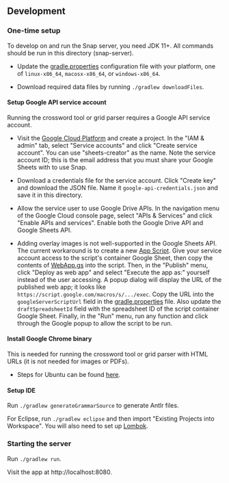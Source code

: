 ## Development

### One-time setup

To develop on and run the Snap server, you need JDK 11+. All commands should be run in this directory (snap-server).

- Update the [gradle.properties](gradle.properties) configuration file with your platform, one of `linux-x86_64`, `macosx-x86_64`, or `windows-x86_64`.

- Download required data files by running `./gradlew downloadFiles`.

#### Setup Google API service account

Running the crossword tool or grid parser requires a Google API service account.

- Visit the [Google Cloud Platform](https://console.cloud.google.com/home) and create a project. In the "IAM & admin" tab, select "Service accounts" and click "Create service account". You can use "sheets-creator" as the name. Note the service account ID; this is the email address that you must share your Google Sheets with to use Snap.

- Download a credentials file for the service account. Click "Create key" and download the JSON file. Name it `google-api-credentials.json` and save it in this directory.

- Allow the service user to use Google Drive APIs. In the navigation menu of the Google Cloud console page, select "APIs & Services" and click "Enable APIs and services". Enable both the Google Drive API and Google Sheets API.

- Adding overlay images is not well-supported in the Google Sheets API. The current workaround is to create a new [App Script](http://script.google.com). Give your service account access to the script's container Google Sheet, then copy the contents of [WebApp.gs](WebApp.gs) into the script. Then, in the "Publish" menu, click "Deploy as web app" and select "Execute the app as:" yourself instead of the user accessing. A popup dialog will display the URL of the published web app; it looks like `https://script.google.com/macros/s/.../exec`. Copy the URL into the `googleServerScriptUrl` field in the [gradle.properties](gradle.properties) file. Also update the `draftSpreadsheetId` field with the spreadsheet ID of the script container Google Sheet. Finally, in the "Run" menu, run any function and click through the Google popup to allow the script to be run.

#### Install Google Chrome binary

This is needed for running the crossword tool or grid parser with HTML URLs (it is not needed for images or PDFs).

- Steps for Ubuntu can be found [here](https://blog.softhints.com/ubuntu-16-04-server-install-headless-google-chrome/).

#### Setup IDE

Run `./gradlew generateGrammarSource` to generate Antlr files.

For Eclipse, run `./gradlew eclipse` and then import "Existing Projects into Workspace". You will also need to set up [Lombok](https://projectlombok.org/setup/eclipse).

### Starting the server

Run `./gradlew run`.

Visit the app at http://localhost:8080.

